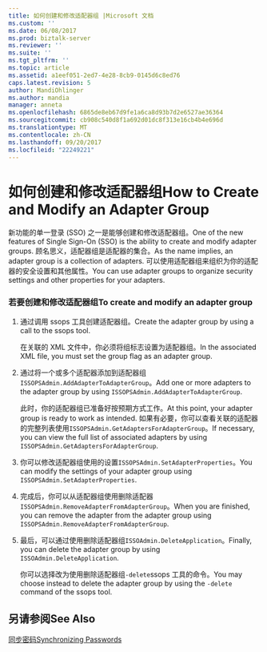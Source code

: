 ```yaml
---
title: 如何创建和修改适配器组 |Microsoft 文档
ms.custom: ''
ms.date: 06/08/2017
ms.prod: biztalk-server
ms.reviewer: ''
ms.suite: ''
ms.tgt_pltfrm: ''
ms.topic: article
ms.assetid: a1eef051-2ed7-4e28-8cb9-0145d6c8ed76
caps.latest.revision: 5
author: MandiOhlinger
ms.author: mandia
manager: anneta
ms.openlocfilehash: 6865de8eb67d9fe1a6ca8d93b7d2e6527ae36364
ms.sourcegitcommit: cb908c540d8f1a692d01dc8f313e16cb4b4e696d
ms.translationtype: MT
ms.contentlocale: zh-CN
ms.lasthandoff: 09/20/2017
ms.locfileid: "22249221"
---
```

# <a name="how-to-create-and-modify-an-adapter-group"></a><span data-ttu-id="55591-102">如何创建和修改适配器组</span><span class="sxs-lookup"><span data-stu-id="55591-102">How to Create and Modify an Adapter Group</span></span>
<span data-ttu-id="55591-103">新功能的单一登录 (SSO) 之一是能够创建和修改适配器组。</span><span class="sxs-lookup"><span data-stu-id="55591-103">One of the new features of Single Sign-On (SSO) is the ability to create and modify adapter groups.</span></span> <span data-ttu-id="55591-104">顾名思义，适配器组是适配器的集合。</span><span class="sxs-lookup"><span data-stu-id="55591-104">As the name implies, an adapter group is a collection of adapters.</span></span> <span data-ttu-id="55591-105">可以使用适配器组来组织为你的适配器的安全设置和其他属性。</span><span class="sxs-lookup"><span data-stu-id="55591-105">You can use adapter groups to organize security settings and other properties for your adapters.</span></span>  
  
### <a name="to-create-and-modify-an-adapter-group"></a><span data-ttu-id="55591-106">若要创建和修改适配器组</span><span class="sxs-lookup"><span data-stu-id="55591-106">To create and modify an adapter group</span></span>  
  
1.  <span data-ttu-id="55591-107">通过调用 ssops 工具创建适配器组。</span><span class="sxs-lookup"><span data-stu-id="55591-107">Create the adapter group by using a call to the ssops tool.</span></span>  
  
     <span data-ttu-id="55591-108">在关联的 XML 文件中，你必须将组标志设置为适配器组。</span><span class="sxs-lookup"><span data-stu-id="55591-108">In the associated XML file, you must set the group flag as an adapter group.</span></span>  
  
2.  <span data-ttu-id="55591-109">通过将一个或多个适配器添加到适配器组`ISSOPSAdmin.AddAdapterToAdapterGroup`。</span><span class="sxs-lookup"><span data-stu-id="55591-109">Add one or more adapters to the adapter group by using `ISSOPSAdmin.AddAdapterToAdapterGroup`.</span></span>  
  
     <span data-ttu-id="55591-110">此时，你的适配器组已准备好按预期方式工作。</span><span class="sxs-lookup"><span data-stu-id="55591-110">At this point, your adapter group is ready to work as intended.</span></span> <span data-ttu-id="55591-111">如果有必要，你可以查看关联的适配器的完整列表使用`ISSOPSAdmin.GetAdaptersForAdapterGroup`。</span><span class="sxs-lookup"><span data-stu-id="55591-111">If necessary, you can view the full list of associated adapters by using `ISSOPSAdmin.GetAdaptersForAdapterGroup`.</span></span>  
  
3.  <span data-ttu-id="55591-112">你可以修改适配器组使用的设置`ISSOPSAdmin.SetAdapterProperties`。</span><span class="sxs-lookup"><span data-stu-id="55591-112">You can modify the settings of your adapter group using `ISSOPSAdmin.SetAdapterProperties`.</span></span>  
  
4.  <span data-ttu-id="55591-113">完成后，你可以从适配器组使用删除适配器`ISSOPSAdmin.RemoveAdapterFromAdapterGroup`。</span><span class="sxs-lookup"><span data-stu-id="55591-113">When you are finished, you can remove the adapter from the adapter group using `ISSOPSAdmin.RemoveAdapterFromAdapterGroup`.</span></span>  
  
5.  <span data-ttu-id="55591-114">最后，可以通过使用删除适配器组`ISSOAdmin.DeleteApplication`。</span><span class="sxs-lookup"><span data-stu-id="55591-114">Finally, you can delete the adapter group by using `ISSOAdmin.DeleteApplication`.</span></span>  
  
     <span data-ttu-id="55591-115">你可以选择改为使用删除适配器组`-delete`ssops 工具的命令。</span><span class="sxs-lookup"><span data-stu-id="55591-115">You may choose instead to delete the adapter group by using the `-delete` command of the ssops tool.</span></span>  
  
## <a name="see-also"></a><span data-ttu-id="55591-116">另请参阅</span><span class="sxs-lookup"><span data-stu-id="55591-116">See Also</span></span>  
 [<span data-ttu-id="55591-117">同步密码</span><span class="sxs-lookup"><span data-stu-id="55591-117">Synchronizing Passwords</span></span>](../core/synchronizing-passwords.md)